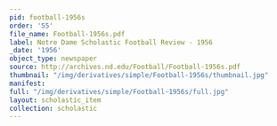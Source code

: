 ```yaml
---
pid: football-1956s
order: '55'
file_name: Football-1956s.pdf
label: Notre Dame Scholastic Football Review - 1956
_date: '1956'
object_type: newspaper
source: http://archives.nd.edu/Football/Football-1956s.pdf
thumbnail: "/img/derivatives/simple/Football-1956s/thumbnail.jpg"
manifest:
full: "/img/derivatives/simple/Football-1956s/full.jpg"
layout: scholastic_item
collection: scholastic
---
```

